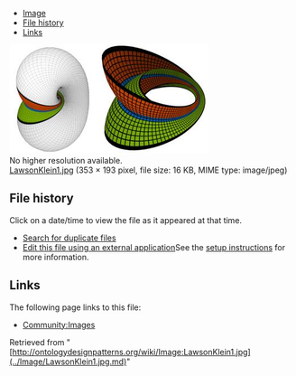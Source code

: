 * [Image](../Image/LawsonKlein1.jpg.md#file)
* [File history](../Image/LawsonKlein1.jpg.md#filehistory)
* [Links](../Image/LawsonKlein1.jpg.md#filelinks)

[![Image:LawsonKlein1.jpg](../images/8/8b/LawsonKlein1.jpg)](../images/8/8b/LawsonKlein1.jpg)  
No higher resolution available.  
[LawsonKlein1.jpg](../images/8/8b/LawsonKlein1.jpg)‎ (353 × 193 pixel, file size: 16 KB, MIME type: image/jpeg)

## File history

Click on a date/time to view the file as it appeared at that time.



  
* [Search for duplicate files](http://ontologydesignpatterns.org/wiki/Special:FileDuplicateSearch/LawsonKlein1.jpg "Special:FileDuplicateSearch/LawsonKlein1.jpg")
* [Edit this file using an external application](http://ontologydesignpatterns.org/wiki/index.php?title=Image:LawsonKlein1.jpg&action=edit&externaledit=true&mode=file "Image:LawsonKlein1.jpg")See the [setup instructions](http://www.mediawiki.org/wiki/Manual:External_editors "http://www.mediawiki.org/wiki/Manual:External_editors") for more information.

## Links



The following page links to this file:


* [Community:Images](../Community/Images.md "Community:Images")


Retrieved from "[http://ontologydesignpatterns.org/wiki/Image:LawsonKlein1.jpg](../Image/LawsonKlein1.jpg.md)"